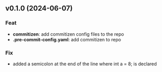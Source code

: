 ## v0.1.0 (2024-06-07)

### Feat

- **commitizen**: add commitizen config files to the repo
- **.pre-commit-config.yaml**: add commitizen to repo

### Fix

- added a semicolon at the end of the line where int a = 8; is declared

